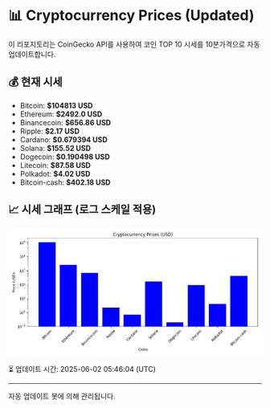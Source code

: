 
# 📊 Cryptocurrency Prices (Updated)

이 리포지토리는 CoinGecko API를 사용하여 코인 TOP 10 시세를 10분가격으로 자동 업데이트합니다.

## 💰 현재 시세
- Bitcoin: **$104813 USD**
- Ethereum: **$2492.0 USD**
- Binancecoin: **$656.86 USD**
- Ripple: **$2.17 USD**
- Cardano: **$0.679394 USD**
- Solana: **$155.52 USD**
- Dogecoin: **$0.190498 USD**
- Litecoin: **$87.58 USD**
- Polkadot: **$4.02 USD**
- Bitcoin-cash: **$402.18 USD**

## 📈 시세 그래프 (로그 스케일 적용)
![Crypto Prices](crypto_prices.png)

⏳ 업데이트 시간: 2025-06-02 05:46:04 (UTC)

---
자동 업데이트 봇에 의해 관리됩니다.
